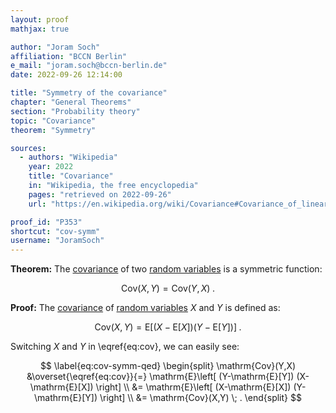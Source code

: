 ```yaml
---
layout: proof
mathjax: true

author: "Joram Soch"
affiliation: "BCCN Berlin"
e_mail: "joram.soch@bccn-berlin.de"
date: 2022-09-26 12:14:00

title: "Symmetry of the covariance"
chapter: "General Theorems"
section: "Probability theory"
topic: "Covariance"
theorem: "Symmetry"

sources:
  - authors: "Wikipedia"
    year: 2022
    title: "Covariance"
    in: "Wikipedia, the free encyclopedia"
    pages: "retrieved on 2022-09-26"
    url: "https://en.wikipedia.org/wiki/Covariance#Covariance_of_linear_combinations"

proof_id: "P353"
shortcut: "cov-symm"
username: "JoramSoch"
---
```



**Theorem:** The [covariance](/D/cov) of two [random variables](/D/rvar) is a symmetric function:

$$ \label{eq:cov-symm}
\mathrm{Cov}(X,Y) = \mathrm{Cov}(Y,X) \; .
$$


**Proof:** The [covariance](/D/cov) of [random variables](/D/rvar) $X$ and $Y$ is defined as:

$$ \label{eq:cov}
\mathrm{Cov}(X,Y) = \mathrm{E}\left[ (X-\mathrm{E}[X]) (Y-\mathrm{E}[Y]) \right] \; .
$$

Switching $X$ and $Y$ in \eqref{eq:cov}, we can easily see:

$$ \label{eq:cov-symm-qed}
\begin{split}
\mathrm{Cov}(Y,X) &\overset{\eqref{eq:cov}}{=} \mathrm{E}\left[ (Y-\mathrm{E}[Y]) (X-\mathrm{E}[X]) \right] \\
&= \mathrm{E}\left[ (X-\mathrm{E}[X]) (Y-\mathrm{E}[Y]) \right] \\
&= \mathrm{Cov}(X,Y) \; .
\end{split}
$$